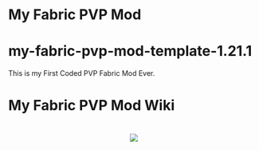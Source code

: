 # My Fabric PVP Mod

# my-fabric-pvp-mod-template-1.21.1

This is my First Coded PVP Fabric Mod Ever.
# My Fabric PVP Mod Wiki

<h1 align="center">
    <a href="https://freetimemaker.github.io/my-fabric-pvp-mod-template-1.21.1/" target="_blank">
        <img src="images/icon.png" />
    </a>
</h1>